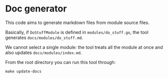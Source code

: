 # Doc generator

This code aims to generate markdown files from module source files.

Basically, if `DoStuffModule` is defined in `modules/do_stuff.go`, the tool generates `docs/modules/do_stuff.md`.

We cannot select a single module: the tool treats all the module at once and also updates `docs/modules/index.md`.

From the root directory you can run this tool through:

```shell
make update-docs
```
